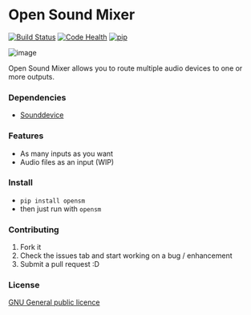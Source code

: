 # Open Sound Mixer
[![Build Status](https://travis-ci.org/isivisi/opensoundmixer.svg?branch=master)](https://travis-ci.org/isivisi/opensoundmixer)
[![Code Health](https://landscape.io/github/isivisi/opensoundmixer/master/landscape.svg?style=flat)](https://landscape.io/github/isivisi/opensoundmixer/master)
[![pip](https://img.shields.io/pypi/v/opensm.svg)](https://pypi.python.org/pypi/opensm)

![image](http://i.imgur.com/fqs1C5i.gif "osm")

Open Sound Mixer allows you to route multiple audio devices to one or more outputs.

### Dependencies

- [Sounddevice](https://github.com/spatialaudio/python-sounddevice/)

### Features

- As many inputs as you want
- Audio files as an input (WIP)

### Install
- `pip install opensm`
- then just run with `opensm`

### Contributing

1. Fork it
2. Check the issues tab and start working on a bug / enhancement
3. Submit a pull request :D

### License

[GNU General public licence](https://github.com/isivisi/pybot/blob/master/LICENSE)
